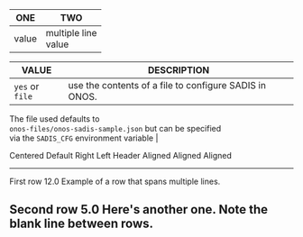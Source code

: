 | ONE | TWO |
| --- | --- |
| value | multiple line<br>value |


| VALUE  | DESCRIPTION |
| ------ | ----------  |
| `yes` or `file`  | use the contents of a file to configure SADIS in ONOS.<br> 
The file used defaults to<br> 
`onos-files/onos-sadis-sample.json` but can be specified<br> 
via the `SADIS_CFG` environment variable |


 Centered   Default           Right Left
  Header    Aligned         Aligned Aligned
----------- ------- --------------- -------------------------
   First    row                12.0 Example of a row that
                                    spans multiple lines.

  Second    row                 5.0 Here's another one. Note
                                    the blank line between
                                    rows.
-------------------------------------------------------------


